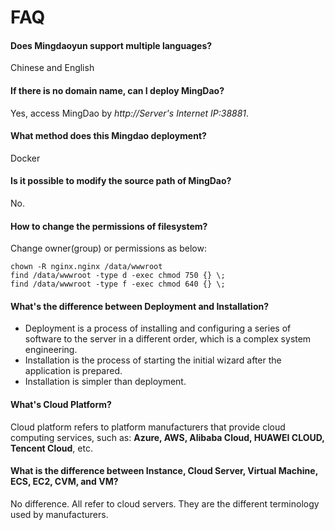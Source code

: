 # FAQ

#### Does Mingdaoyun support multiple languages?

Chinese and English

#### If there is no domain name, can I deploy MingDao?

Yes, access MingDao by *http://Server's Internet IP:38881*.

#### What method does this Mingdao deployment?

Docker

#### Is it possible to modify the source path of MingDao?

No.

#### How to change the permissions of filesystem?

Change owner(group) or permissions as below:

```shell
chown -R nginx.nginx /data/wwwroot
find /data/wwwroot -type d -exec chmod 750 {} \;
find /data/wwwroot -type f -exec chmod 640 {} \;
```

#### What's the difference between Deployment and Installation?

- Deployment is a process of installing and configuring a series of software to the server in a different order, which is a complex system engineering.  
- Installation is the process of starting the initial wizard after the application is prepared.  
- Installation is simpler than deployment. 

#### What's Cloud Platform?

Cloud platform refers to platform manufacturers that provide cloud computing services, such as: **Azure, AWS, Alibaba Cloud, HUAWEI CLOUD, Tencent Cloud**, etc.

#### What is the difference between Instance, Cloud Server, Virtual Machine, ECS, EC2, CVM, and VM?

No difference. All refer to cloud servers. They are the different terminology used by manufacturers.
